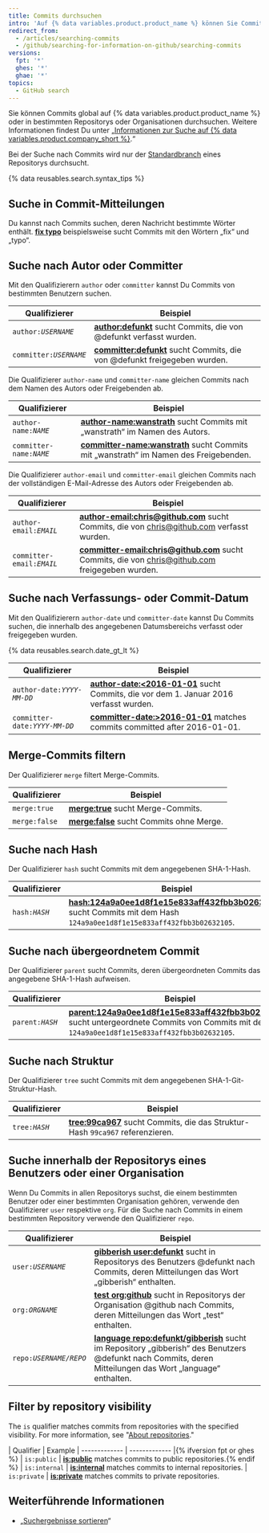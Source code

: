 ```yaml
---
title: Commits durchsuchen
intro: 'Auf {% data variables.product.product_name %} können Sie Commits durchsuchen und die Suchergebnisse mit den folgenden Kennzeichnern der Commit-Suche in beliebiger Kombination eingrenzen.'
redirect_from:
  - /articles/searching-commits
  - /github/searching-for-information-on-github/searching-commits
versions:
  fpt: '*'
  ghes: '*'
  ghae: '*'
topics:
  - GitHub search
---
```


Sie können Commits global auf {% data variables.product.product_name %} oder in bestimmten Repositorys oder Organisationen durchsuchen. Weitere Informationen findest Du unter „[Informationen zur Suche auf {% data variables.product.company_short %}](/articles/about-searching-on-github).“

Bei der Suche nach Commits wird nur der [Standardbranch](/articles/about-branches) eines Repositorys durchsucht.

{% data reusables.search.syntax_tips %}

## Suche in Commit-Mitteilungen

Du kannst nach Commits suchen, deren Nachricht bestimmte Wörter enthält. [**fix typo**](https://github.com/search?q=fix+typo&type=Commits) beispielsweise sucht Commits mit den Wörtern „fix“ und „typo“.

## Suche nach Autor oder Committer

Mit den Qualifizierern `author` oder `committer` kannst Du Commits von bestimmten Benutzern suchen.

| Qualifizierer             | Beispiel                                                                                                                                  |
| ------------------------- | ----------------------------------------------------------------------------------------------------------------------------------------- |
| <code>author:<em>USERNAME</em></code> | [**author:defunkt**](https://github.com/search?q=author%3Adefunkt&type=Commits) sucht Commits, die von @defunkt verfasst wurden.          |
| <code>committer:<em>USERNAME</em></code> | [**committer:defunkt**](https://github.com/search?q=committer%3Adefunkt&type=Commits) sucht Commits, die von @defunkt freigegeben wurden. |

Die Qualifizierer `author-name` und `committer-name` gleichen Commits nach dem Namen des Autors oder Freigebenden ab.

| Qualifizierer             | Beispiel                                                                                                                                                     |
| ------------------------- | ------------------------------------------------------------------------------------------------------------------------------------------------------------ |
| <code>author-name:<em>NAME</em></code> | [**author-name:wanstrath**](https://github.com/search?q=author-name%3Awanstrath&type=Commits) sucht Commits mit „wanstrath“ im Namen des Autors.             |
| <code>committer-name:<em>NAME</em></code> | [**committer-name:wanstrath**](https://github.com/search?q=committer-name%3Awanstrath&type=Commits) sucht Commits mit „wanstrath“ im Namen des Freigebenden. |

Die Qualifizierer `author-email` und `committer-email` gleichen Commits nach der vollständigen E-Mail-Adresse des Autors oder Freigebenden ab.

| Qualifizierer             | Beispiel                                                                                                                                                                          |
| ------------------------- | --------------------------------------------------------------------------------------------------------------------------------------------------------------------------------- |
| <code>author-email:<em>EMAIL</em></code> | [**author-email:chris@github.com**](https://github.com/search?q=author-email%3Achris%40github.com&type=Commits) sucht Commits, die von chris@github.com verfasst wurden.          |
| <code>committer-email:<em>EMAIL</em></code> | [**committer-email:chris@github.com**](https://github.com/search?q=committer-email%3Achris%40github.com&type=Commits) sucht Commits, die von chris@github.com freigegeben wurden. |

## Suche nach Verfassungs- oder Commit-Datum

Mit den Qualifizierern `author-date` und `committer-date` kannst Du Commits suchen, die innerhalb des angegebenen Datumsbereichs verfasst oder freigegeben wurden.

{% data reusables.search.date_gt_lt %}

| Qualifizierer             | Beispiel                                                                                                                                                              |
| ------------------------- | --------------------------------------------------------------------------------------------------------------------------------------------------------------------- |
| <code>author-date:<em>YYYY-MM-DD</em></code> | [**author-date:&lt;2016-01-01**](https://github.com/search?q=author-date%3A<2016-01-01&type=Commits) sucht Commits, die vor dem 1. Januar 2016 verfasst wurden. |
| <code>committer-date:<em>YYYY-MM-DD</em></code> | [**committer-date:&gt;2016-01-01**](https://github.com/search?q=committer-date%3A>2016-01-01&type=Commits) matches commits committed after 2016-01-01.          |

## Merge-Commits filtern

Der Qualifizierer `merge` filtert Merge-Commits.

| Qualifizierer | Beispiel                                                                                            |
| ------------- | --------------------------------------------------------------------------------------------------- |
| `merge:true`  | [**merge:true**](https://github.com/search?q=merge%3Atrue&type=Commits) sucht Merge-Commits.        |
| `merge:false` | [**merge:false**](https://github.com/search?q=merge%3Afalse&type=Commits) sucht Commits ohne Merge. |

## Suche nach Hash

Der Qualifizierer `hash` sucht Commits mit dem angegebenen SHA-1-Hash.

| Qualifizierer             | Beispiel                                                                                                                                                                                                                              |
| ------------------------- | ------------------------------------------------------------------------------------------------------------------------------------------------------------------------------------------------------------------------------------- |
| <code>hash:<em>HASH</em></code> | [**hash:124a9a0ee1d8f1e15e833aff432fbb3b02632105**](https://github.com/github/gitignore/search?q=hash%3A124a9a0ee1d8f1e15e833aff432fbb3b02632105&type=Commits) sucht Commits mit dem Hash `124a9a0ee1d8f1e15e833aff432fbb3b02632105`. |

## Suche nach übergeordnetem Commit

Der Qualifizierer `parent` sucht Commits, deren übergeordneten Commits das angegebene SHA-1-Hash aufweisen.

| Qualifizierer             | Beispiel                                                                                                                                                                                                                                                                            |
| ------------------------- | ----------------------------------------------------------------------------------------------------------------------------------------------------------------------------------------------------------------------------------------------------------------------------------- |
| <code>parent:<em>HASH</em></code> | [**parent:124a9a0ee1d8f1e15e833aff432fbb3b02632105**](https://github.com/github/gitignore/search?q=parent%3A124a9a0ee1d8f1e15e833aff432fbb3b02632105&type=Commits&utf8=%E2%9C%93) sucht untergeordnete Commits von Commits mit dem Hash `124a9a0ee1d8f1e15e833aff432fbb3b02632105`. |

## Suche nach Struktur

Der Qualifizierer `tree` sucht Commits mit dem angegebenen SHA-1-Git-Struktur-Hash.

| Qualifizierer              | Beispiel                                                                                                                                                   |
| -------------------------- | ---------------------------------------------------------------------------------------------------------------------------------------------------------- |
| <code>tree:<em>HASH</em></code> | [**tree:99ca967**](https://github.com/github/gitignore/search?q=tree%3A99ca967&type=Commits) sucht Commits, die das Struktur-Hash `99ca967` referenzieren. |

## Suche innerhalb der Repositorys eines Benutzers oder einer Organisation

Wenn Du Commits in allen Repositorys suchst, die einem bestimmten Benutzer oder einer bestimmten Organisation gehören, verwende den Qualifizierer `user` respektive `org`. Für die Suche nach Commits in einem bestimmten Repository verwende den Qualifizierer `repo`.

| Qualifizierer              | Beispiel                                                                                                                                                                                                                                                  |
| -------------------------- | --------------------------------------------------------------------------------------------------------------------------------------------------------------------------------------------------------------------------------------------------------- |
| <code>user:<em>USERNAME</em></code> | [**gibberish user:defunkt**](https://github.com/search?q=gibberish+user%3Adefunkt&type=Commits&utf8=%E2%9C%93) sucht in Repositorys des Benutzers @defunkt nach Commits, deren Mitteilungen das Wort „gibberish“ enthalten.                               |
| <code>org:<em>ORGNAME</em></code> | [**test org:github**](https://github.com/search?utf8=%E2%9C%93&q=test+org%3Agithub&type=Commits) sucht in Repositorys der Organisation @github nach Commits, deren Mitteilungen das Wort „test“ enthalten.                                                |
| <code>repo:<em>USERNAME/REPO</em></code> | [**language repo:defunkt/gibberish**](https://github.com/search?utf8=%E2%9C%93&q=language+repo%3Adefunkt%2Fgibberish&type=Commits) sucht im Repository „gibberish“ des Benutzers @defunkt nach Commits, deren Mitteilungen das Wort „language“ enthalten. |

## Filter by repository visibility

The `is` qualifier matches commits from repositories with the specified visibility. For more information, see "[About repositories](/repositories/creating-and-managing-repositories/about-repositories#about-repository-visibility)."

| Qualifier  | Example | ------------- | ------------- |{% ifversion fpt or ghes %} | `is:public` | [**is:public**](https://github.com/search?q=is%3Apublic&type=Commits) matches commits to public repositories.{% endif %} | `is:internal` | [**is:internal**](https://github.com/search?q=is%3Ainternal&type=Commits) matches commits to internal repositories. | `is:private` | [**is:private**](https://github.com/search?q=is%3Aprivate&type=Commits) matches commits to private repositories.

## Weiterführende Informationen

- „[Suchergebnisse sortieren](/articles/sorting-search-results/)“
